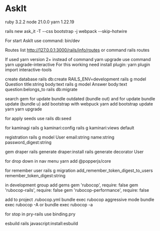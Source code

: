 # AskIt

ruby 3.2.2
node 21.0.0
yarn 1.22.19

rails new ask_it -T --css bootstrap -j webpack --skip-hotwire

For start AskIt use command:
bin/dev

Routes list
http://127.0.0.1:3000/rails/info/routes
or command rails routes

If used yarn version 2+
instead of command yarn upgrade use command yarn upgrade-interactive
For this working need install plugin: yarn plugin import interactive-tools

create database
rails db:create RAILS_ENV=development
rails g model Question title:string body:text
rails g model Answer body:text question:belongs_to
rails db:migrate

search gem for update
bundle outdated (bundle out)
and for update
bundle update (bundle u)
add bootstrap with webpuck
yarn add bootstrap
update yarn
yarn upgrade

for apply seeds use
rails db:seed

for kaminagi
rails g kaminari:config
rails g kaminari:views default

registration
rails g model User email:string name:string password_digest:string

gem draper
rails generate draper:install
rails generate decorator User

for drop down in nav menu
yarn add @popperjs/core

for remember user
rails g migration add_remember_token_digest_to_users remember_token_digest:string

in development group add gems
gem 'rubocop', require: false
gem 'rubocop-rails', require: false
gem 'rubocop-performance', require: false

add to project .rubocop.yml
bundle exec rubocop
aggressive mode
bundle exec rubocop -A
or
bundle exec rubocop -a

for stop in pry-rails use
binding.pry

esbuild
rails javascript:install:esbuild